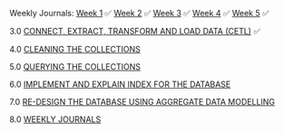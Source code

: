 Weekly Journals:
[Week 1](https://github.com/No3Mc/NOSQL-DMnP/blob/main/Journals/Week%201/Week%201.txt) ✅
[Week 2](https://github.com/No3Mc/NOSQL-DMnP/blob/main/Journals/Week%202/Week%202.txt) ✅
[Week 3](https://github.com/No3Mc/NOSQL-DMnP/blob/main/Journals/Week%203/Week%203.txt) ✅
[Week 4](https://github.com/No3Mc/NOSQL-DMnP/blob/main/Journals/Week%204/Week%204.txt) ✅
[Week 5](https://github.com/No3Mc/NOSQL-DMnP/blob/main/Journals/Week%205/Week%205.txt) ✅



3.0 [CONNECT, EXTRACT, TRANSFORM AND LOAD DATA (CETL)](https://github.com/No3Mc/NOSQL-DMnP/blob/main/Final%20Submission/README.md#30-connect-extract-transform-and-load-data-cetl-15-marks) ✅ 

4.0 [CLEANING THE COLLECTIONS](https://github.com/No3Mc/NOSQL-DMnP/blob/main/Final%20Submission/README.md#40-cleaning-the-collections-20-marks)

5.0 [QUERYING THE COLLECTIONS](https://github.com/No3Mc/NOSQL-DMnP/blob/main/Final%20Submission/README.md#50-querying-the-collections-20-marks)

6.0 [IMPLEMENT AND EXPLAIN INDEX FOR THE DATABASE](https://github.com/No3Mc/NOSQL-DMnP/blob/main/Final%20Submission/README.md#60-implement-and-explain-index-for-the-database-15-marks)

7.0 [RE-DESIGN THE DATABASE USING AGGREGATE DATA MODELLING](https://github.com/No3Mc/NOSQL-DMnP/blob/main/Final%20Submission/README.md#80-weekly-journals-10-marks)

8.0 [WEEKLY JOURNALS](https://github.com/No3Mc/NOSQL-DMnP/blob/main/Final%20Submission/README.md#80-weekly-journals-10-marks)

